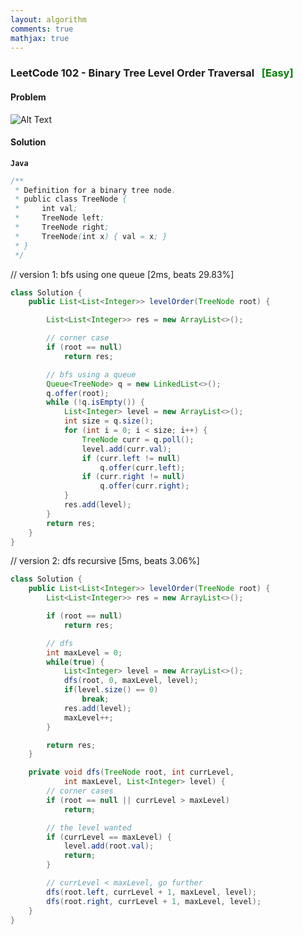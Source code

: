 ```yaml
---
layout: algorithm
comments: true
mathjax: true
---
```


### LeetCode 102 - Binary Tree Level Order Traversal &nbsp; <span style="color:green;">[Easy]</span>

#### Problem

![Alt Text]({{site.baseurl}}/algorithms/leetcode/images/leetcode102.png)


#### Solution

**`Java`**

```java
/**
 * Definition for a binary tree node.
 * public class TreeNode {
 *     int val;
 *     TreeNode left;
 *     TreeNode right;
 *     TreeNode(int x) { val = x; }
 * }
 */
 ```
// version 1: bfs using one queue [2ms, beats 29.83%]
```java
class Solution {
    public List<List<Integer>> levelOrder(TreeNode root) {

        List<List<Integer>> res = new ArrayList<>();

        // corner case
        if (root == null)
            return res;

        // bfs using a queue
        Queue<TreeNode> q = new LinkedList<>();
        q.offer(root);
        while (!q.isEmpty()) {
            List<Integer> level = new ArrayList<>();
            int size = q.size();
            for (int i = 0; i < size; i++) {
                TreeNode curr = q.poll();
                level.add(curr.val);
                if (curr.left != null)
                    q.offer(curr.left);
                if (curr.right != null)
                    q.offer(curr.right);
            }
            res.add(level);
        }
        return res;
    }
}
```

// version 2: dfs recursive [5ms, beats 3.06%]
```java
class Solution {
    public List<List<Integer>> levelOrder(TreeNode root) {
        List<List<Integer>> res = new ArrayList<>();

        if (root == null)
            return res;

        // dfs
        int maxLevel = 0;
        while(true) {
            List<Integer> level = new ArrayList<>();
            dfs(root, 0, maxLevel, level);
            if(level.size() == 0)
                break;
            res.add(level);
            maxLevel++;
        }

        return res;
    }

    private void dfs(TreeNode root, int currLevel,
            int maxLevel, List<Integer> level) {
        // corner cases
        if (root == null || currLevel > maxLevel)
            return;

        // the level wanted
        if (currLevel == maxLevel) {
            level.add(root.val);
            return;
        }

        // currLevel < maxLevel, go further
        dfs(root.left, currLevel + 1, maxLevel, level);
        dfs(root.right, currLevel + 1, maxLevel, level);
    }
}
```

<br><br>
